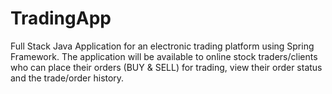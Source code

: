 # TradingApp
Full Stack Java Application for an electronic trading platform using Spring Framework. The  application will be available to online stock traders/clients who can place their orders (BUY &amp; SELL)  for trading, view their order status and the trade/order history.

